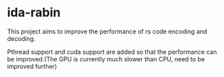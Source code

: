 # ida-rabin


This project aims to improve the performance of rs code encoding and decoding.

Pthread support and cuda support are added so that the performance can be improved.(The GPU is currently much slower than CPU, need to be improved further)
